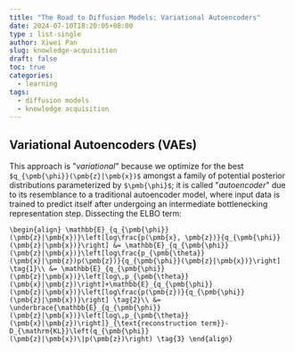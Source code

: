 ```yaml
---
title: "The Road to Diffusion Models: Variational Autoencoders"
date: 2024-07-10T18:20:05+08:00
type : list-single
author: Xiwei Pan
slug: knowledge-acquisition
draft: false
toc: true
categories:
  - learning
tags:
  - diffusion models
  - knowledge acquisition
---
```

## Variational Autoencoders (VAEs)

This approach is "*variational*" because we optimize for the best `$q_{\pmb{\phi}}(\pmb{z}|\pmb{x})$` amongst a family of potential posterior distributions parameterized by `$\pmb{\phi}$`; it is called "*autoencoder*" due to its resemblance to a traditional autoencoder model, where input data is trained to predict itself after undergoing an intermediate bottlenecking representation step. Dissecting the ELBO term:

`\begin{align}
\mathbb{E}_{q_{\pmb{\phi}}(\pmb{z}|\pmb{x})}\left[log\frac{p(\pmb{x}, \pmb{z})}{q_{\pmb{\phi}}(\pmb{z}|\pmb{x})}\right] &= \mathbb{E}_{q_{\pmb{\phi}}(\pmb{z}|\pmb{x})}\left[log\frac{p_{\pmb{\theta}}(\pmb{x}|\pmb{z})p(\pmb{z})}{q_{\pmb{\phi}}(\pmb{z}|\pmb{x})}\right] \tag{1}\\
&= \mathbb{E}_{q_{\pmb{\phi}}(\pmb{z}|\pmb{x})}\left[log\,p_{\pmb{\theta}}(\pmb{x}|\pmb{z})\right]+\mathbb{E}_{q_{\pmb{\phi}}(\pmb{z}|\pmb{x})}\left[log\frac{p(\pmb{z})}{q_{\pmb{\phi}}(\pmb{z}|\pmb{x})}\right] \tag{2}\\
&= \underbrace{\mathbb{E}_{q_{\pmb{\phi}}(\pmb{z}|\pmb{x})}\left[log\,p_{\pmb{\theta}}(\pmb{x}|\pmb{z})\right]}_{\text{reconstruction term}}-D_{\mathrm{KL}}\left(q_{\pmb{\phi}}(\pmb{z}|\pmb{x})\|p(\pmb{z})\right) \tag{3}
\end{align}`
